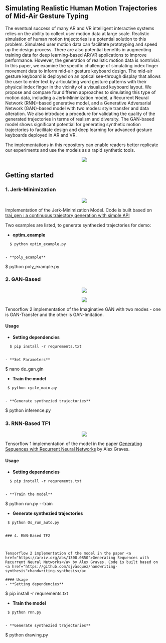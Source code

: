 ## Simulating Realistic Human Motion Trajectories of Mid-Air Gesture Typing

The eventual success of many AR and VR intelligent interactive systems relies on the ability to collect user motion data at large scale.
Realistic simulation of human motion trajectories is a potential solution to this problem. 
Simulated user motion data can facilitate prototyping and speed up the design process.
There are also potential benefits in augmenting training data for deep learning-based AR/VR applications to improve performance.
However, the generation of realistic motion data is nontrivial. 
In this paper, we examine the specific challenge of simulating index finger movement data to inform mid-air gesture keyboard design. The mid-air gesture keyboard is deployed on an optical see-through display that allows the user to enter text by articulating word gesture patterns with their physical index finger in the vicinity of a visualized keyboard layout.
We propose and compare four differen approaches to simulating this type of motion data, including a Jerk-Minimization model, a Recurrent Neural Network (RNN)-based generative model, and a Generative Adversarial Network (GAN)-based model with two modes: style transfer and data alteration.
We also introduce a procedure for validating the quality of the generated trajectories in terms of realism and diversity.
The GAN-based model shows significant potential for generating synthetic motion trajectories to facilitate design and deep learning for advanced gesture keyboards deployed in AR and VR. 

The implementations in this repository can enable readers better replicate our experiments and use the models as a rapid synthetic tools. 

<p align = "center">
<img src= "https://github.com/shawnshenjx/Gesture-Keyboard-Traj-Gen/blob/main/img/real_trace.jpg">
</p> 

## Getting started 

### 1. Jerk-Minimization

<p align = "center">
<img src= "https://github.com/shawnshenjx/Gesture-Keyboard-Traj-Gen/blob/main/img/jm_trace.jpg">
</p> 

Implementation of the Jerk-Minimization Model. Code is built based on <a href="https://github.com/icsl-Jeon/traj_gen">traj_gen : a continuous trajectory generation with simple API </a>

Two examples are listed, to generate synthezied trajectories for demo:
- **optim_example** 
```
  $ python optim_example.py
  
  
- **poly_example** 
```
  $ python poly_example.py

### 2. GAN-Based
<p align = "center">
<img src= "https://github.com/shawnshenjx/Gesture-Keyboard-Traj-Gen/blob/main/img/transfer_gan_data.jpg">
</p> 

<p align = "center">
<img src= "https://github.com/shawnshenjx/Gesture-Keyboard-Traj-Gen/blob/main/img/imitation_gan_data.jpg">
</p> 

Tensorflow 2 implementation of the Imaginative GAN with two modes - one is GAN-Transfer and the other is GAN-Imitation.
#### Usage
- **Setting dependencies** 
```
  $ pip install -r requrements.txt


- **Set Parameters**
```
  $ nano de_gan.gin


- **Train the model**
 ```
  $ python cycle_main.py
  
  
- **Generate synthezied trajectories**
 ```
  $ python inference.py
  

### 3. RNN-Based TF1
<p align = "center">
<img src= "https://github.com/shawnshenjx/Gesture-Keyboard-Traj-Gen/blob/main/img/rnn_trace.jpg">
</p> 
Tensorflow 1 implementation of the model in the paper <a href="https://arxiv.org/abs/1308.0850">Generating Sequences with Recurrent Neural Networks</a> by Alex Graves.

#### Usage
- **Setting dependencies** 
```
  $ pip install -r requrements.txt
    

- **Train the model**
 ```
  $ python run.py --train
  
  
- **Generate synthezied trajectories**
 ```
  $ python Os_run_auto.py
  

### 4. RNN-Based TF2



Tensorflow 2 implementation of the model in the paper <a href="https://arxiv.org/abs/1308.0850">Generating Sequences with Recurrent Neural Networks</a> by Alex Graves. Code is built based on <a href="https://github.com/sjvasquez/handwriting-synthesis">handwriting-synthesis</a>

#### Usage
- **Setting dependencies** 
```
  $ pip install -r requrements.txt
    

- **Train the model**
 ```
  $ python rnn.py
  
  
- **Generate synthezied trajectories**
 ```
  $ python drawing.py
  

